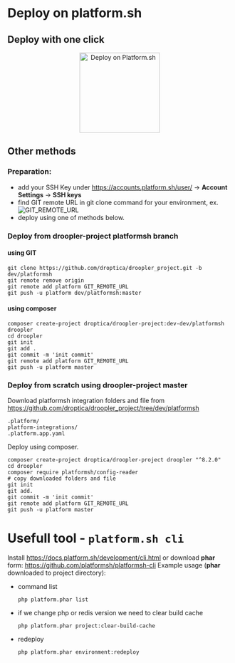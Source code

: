 
# Deploy on platform.sh

## Deploy with one click

<p align="center">
<a href="https://console.platform.sh/projects/create-project?template=https://raw.githubusercontent.com/droptica/droopler_project/dev/platformsh/platform.template.yaml">
    <img src="https://platform.sh/images/deploy/lg-blue.svg" alt="Deploy on Platform.sh" width="180px" />
</a>
</p>

## Other methods
### Preparation:
- add your SSH Key under https://accounts.platform.sh/user/ -> **Account Settings** -> **SSH keys**
- find GIT remote URL in git clone command for your environment, ex.
![GIT_REMOTE_URL](git-remote-url.png)
- deploy using one of methods below.

### Deploy from droopler-project platformsh branch
#### using GIT
```
git clone https://github.com/droptica/droopler_project.git -b dev/platformsh
git remote remove origin
git remote add platform GIT_REMOTE_URL
git push -u platform dev/platformsh:master
```
#### using composer
```
composer create-project droptica/droopler-project:dev-dev/platformsh droopler
cd droopler
git init
git add .
git commit -m 'init commit'
git remote add platform GIT_REMOTE_URL
git push -u platform master
```

### Deploy from scratch using droopler-project master
Download platformsh integration folders and file from
https://github.com/droptica/droopler_project/tree/dev/platformsh
```
.platform/
platform-integrations/
.platform.app.yaml
```
Deploy using composer.
```
composer create-project droptica/droopler-project droopler "^8.2.0"
cd droopler
composer require platformsh/config-reader
# copy downloaded folders and file
git init
git add.
git commit -m 'init commit'
git remote add platform GIT_REMOTE_URL
git push -u platform master
```

# Usefull tool - `platform.sh cli`
Install https://docs.platform.sh/development/cli.html or download **phar** form: https://github.com/platformsh/platformsh-cli
Example usage (**phar** downloaded to project directory):

- command list
	```
	php platform.phar list
	```
- if we change php or redis version we need to clear build cache
	```
	php platform.phar project:clear-build-cache
	```
- redeploy
	```
	php platform.phar environment:redeploy
	```
